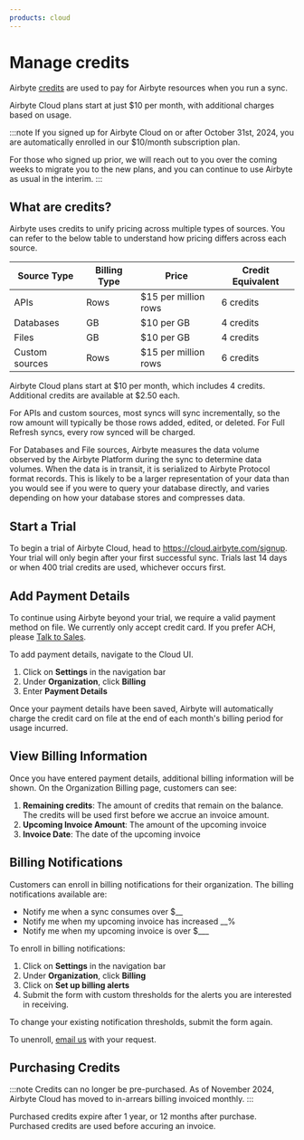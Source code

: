 ```yaml
---
products: cloud
---
```


# Manage credits

Airbyte [credits](https://airbyte.com/pricing) are used to pay for Airbyte resources when you run a sync. 

Airbyte Cloud plans start at just $10 per month, with additional charges based on usage.

:::note
If you signed up for Airbyte Cloud on or after October 31st, 2024, you are automatically enrolled in our $10/month subscription plan.

For those who signed up prior, we will reach out to you over the coming weeks to migrate you to the new plans, and you can continue to use Airbyte as usual in the interim.
:::

## What are credits?

Airbyte uses credits to unify pricing across multiple types of sources. You can refer to the below table to understand how pricing differs across each source.

|Source Type| Billing Type| Price| Credit Equivalent|
|-|-|-|-|
|APIs | Rows| $15 per million rows| 6 credits|
|Databases| GB | $10 per GB| 4 credits|
|Files| GB | $10 per GB| 4 credits|
|Custom sources| Rows | $15 per million rows| 6 credits|

Airbyte Cloud plans start at $10 per month, which includes 4 credits. Additional credits are available at $2.50 each.

For APIs and custom sources, most syncs will sync incrementally, so the row amount will typically be those rows added, edited, or deleted. For Full Refresh syncs, every row synced will be charged. 

For Databases and File sources, Airbyte measures the data volume observed by the Airbyte Platform during the sync to determine data volumes. When the data is in transit, it is serialized to Airbyte Protocol format records. This is likely to be a larger representation of your data than you would see if you were to query your database directly, and varies depending on how your database stores and compresses data.

## Start a Trial
To begin a trial of Airbyte Cloud, head to https://cloud.airbyte.com/signup. Your trial will only begin after your first successful sync. Trials last 14 days or when 400 trial credits are used, whichever occurs first. 

## Add Payment Details
To continue using Airbyte beyond your trial, we require a valid payment method on file. We currently only accept credit card. If you prefer ACH, please [Talk to Sales](https://airbyte.com/company/talk-to-sales).

To add payment details, navigate to the Cloud UI.
1. Click on **Settings** in the navigation bar
2. Under **Organization**, click **Billing**
3. Enter **Payment Details**

Once your payment details have been saved, Airbyte will automatically charge the credit card on file  at the end of each month's billing period for usage incurred.

## View Billing Information
Once you have entered payment details, additional billing information will be shown. On the Organization Billing page, customers can see:
1. **Remaining credits**: The amount of credits that remain on the balance. The credits will be used first before we accrue an invoice amount.
2. **Upcoming Invoice Amount**: The amount of the upcoming invoice
3. **Invoice Date**: The date of the upcoming invoice

## Billing Notifications
Customers can enroll in billing notifications for their organization. The billing notifications available are:
- Notify me when a sync consumes over $__
- Notify me when my upcoming invoice has increased __%
- Notify me when my upcoming invoice is over $___

To enroll in billing notifications:
1. Click on **Settings** in the navigation bar
2. Under **Organization**, click **Billing**
3. Click on **Set up billing alerts**
4. Submit the form with custom thresholds for the alerts you are interested in receiving.

To change your existing notification thresholds, submit the form again.

To unenroll, [email us](mailto:billing@airbyte.io) with your request.

## Purchasing Credits

:::note
Credits can no longer be pre-purchased. As of November 2024, Airbyte Cloud has moved to in-arrears billing invoiced monthly.
:::

Purchased credits expire after 1 year, or 12 months after purchase. Purchased credits are used before accuring an invoice.